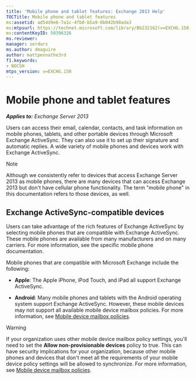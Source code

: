 ```yaml
---
title: 'Mobile phone and tablet features: Exchange 2013 Help'
TOCTitle: Mobile phone and tablet features
ms:assetid: ad54d9e6-7a1c-4fb0-b5a9-0b042b98ada3
ms:mtpsurl: https://technet.microsoft.com/library/Bb232162(v=EXCHG.150)
ms:contentKeyID: 50396326
ms.reviewer: 
manager: serdars
ms.author: dmaguire
author: mattpennathe3rd
f1.keywords:
- NOCSH
mtps_version: v=EXCHG.150
---
```


# Mobile phone and tablet features

_**Applies to:** Exchange Server 2013_

Users can access their email, calendar, contacts, and task information on mobile phones, tablets, and other portable devices through Microsoft Exchange ActiveSync. They can also use it to set up their signature and automatic replies. A wide variety of mobile phones and devices work with Exchange ActiveSync.

> [!NOTE]
> Although we consistently refer to devices that access Exchange Server 2013 as mobile phones, there are many devices that can access Exchange 2013 but don't have cellular phone functionality. The term "mobile phone" in this documentation refers to those devices, as well.

## Exchange ActiveSync-compatible devices

Users can take advantage of the rich features of Exchange ActiveSync by selecting mobile phones that are compatible with Exchange ActiveSync. These mobile phones are available from many manufacturers and on many carriers. For more information, see the specific mobile phone documentation.

Mobile phones that are compatible with Microsoft Exchange include the following:

  - **Apple**: The Apple iPhone, iPod Touch, and iPad all support Exchange ActiveSync.

  - **Android**: Many mobile phones and tablets with the Android operating system support Exchange ActiveSync. However, these mobile devices may not support all available mobile device mailbox policies. For more information, see [Mobile device mailbox policies](mobile-device-mailbox-policies-exchange-2013-help.md).

> [!WARNING]
> If your organization uses other mobile device mailbox policy settings, you'll need to set the <STRONG>Allow non-provisionable devices</STRONG> policy to true. This can have security implications for your organization, because other mobile phones and devices that don't meet all the requirements of your mobile device policy settings will be allowed to synchronize. For more information, see <A href="mobile-device-mailbox-policies-exchange-2013-help.md">Mobile device mailbox policies</A>.

</td>
</tr>
</tbody>
</table>
